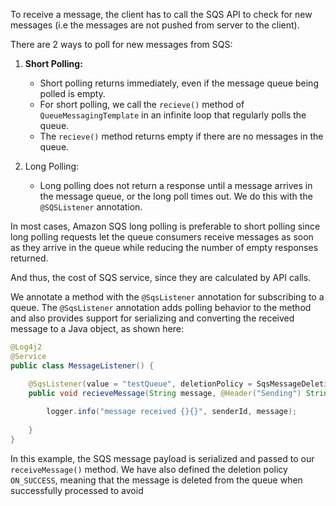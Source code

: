 To receive a message, the client has to call the SQS API to check for new messages (i.e the messages are not pushed from server to the client). 

There are 2 ways to poll for new messages from SQS:

1. **Short Polling:** 
	- Short polling returns immediately, even if the message queue being polled is empty.
	- For short polling, we call the `recieve()` method of `QueueMessagingTemplate` in an infinite loop that regularly polls the queue. 
	- The `recieve()` method returns empty if there are no messages in the queue.

2. Long Polling:
	- Long polling does not return a response until a message arrives in the message queue, or the long poll times out. We do this with the `@SQSListener` annotation.

In most cases, Amazon SQS long polling is preferable to short polling since long polling requests let the queue consumers receive messages as soon as they arrive in the queue while reducing the number of empty responses returned.

And thus, the cost of SQS service, since they are calculated by API calls.


We annotate a method with the `@SqsListener` annotation for subscribing to a queue.
The `@SqsListener` annotation adds polling behavior to the method and also provides support for serializing and converting the received message to a Java object, as shown here:

```java
@Log4j2
@Service 
public class MessageListener() {

	@SqsListener(value = "testQueue", deletionPolicy = SqsMessageDeletionPolicy.ON_SUCCESS)
	public void recieveMessage(String message, @Header("Sending") String senderId) {
		
		logger.info("message received {}{}", senderId, message);
			
	}
}
```
In this example, the SQS message payload is serialized and passed to our `receiveMessage()` method. We have also defined the deletion policy `ON_SUCCESS`, meaning that the message is deleted from the queue when successfully processed to avoid 


